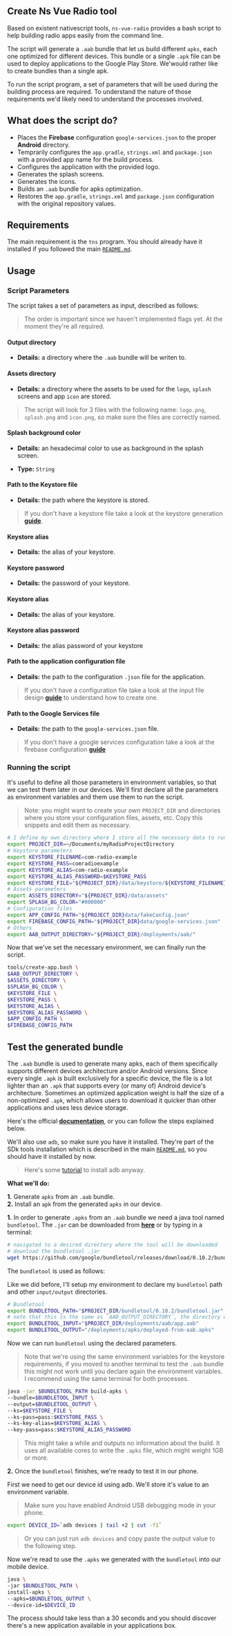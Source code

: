 ## Create Ns Vue Radio tool

Based on existent nativescript tools, `ns-vue-radio` provides a bash script to help building radio apps easily from the command line.

The script will generate a `.aab` bundle that let us build different `apks`, each one optimized for different devices. This bundle or a single `.apk` file can be used to deploy applications to the Google Play Store. We'would rather like to create bundles than a single apk.

To run the script program, a set of parameters that will be used during the building process are required. To understand the nature of those requirements we'd likely need to understand the processes involved.

## What does the script do?

*   Places the **Firebase** configuration `google-services.json` to the proper **Android** directory.
*   Temprarily configures the `app.gradle`, `strings.xml` and `package.json` with a provided app name for the build process.
*   Configures the application with the provided logo.
*   Generates the splash screens.
*   Generates the icons.
*   Builds an `.aab` bundle for apks optimization.
*   Restores the `app.gradle`, `strings.xml` and `package.json` configuration with the original repository values.

## Requirements

The main requirement is the `tns` program. You should already have it installed if you followed the main [`README.md`](https://github.com/Cambalab/ns-vue-radio/blob/develop/README.md).

## Usage

### Script Parameters

The script takes a set of parameters as input, described as follows:

> The order is important since we haven't implemented flags yet. At the moment they're all required.

#### Output directory

+   **Details:** a directory where the `.aab` bundle will be writen to.

#### Assets directory

+   **Details:** a directory where the assets to be used for the `logo`, `splash` screens and app `icon` are stored.

> The script will look for 3 files with the following name: `logo.png`, `splash.png` and `icon.png`, so make sure the files are correctly named.

#### Splash background color

+   **Details:** an hexadecimal color to use as background in the splash screen.

+   **Type:** `String`

#### Path to the Keystore file

+   **Details:** the path where the keystore is stored.

> If you don't have a keystore file take a look at the keystore generation [**guide**](/guide-to-generate-a-keystore).

#### Keystore alias

+   **Details:** the alias of your keystore.

#### Keystore password

+   **Details:** the password of your keystore.

#### Keystore alias

+   **Details:** the alias of your keystore.

#### Keystore alias password

+   **Details:** the alias password of your keystore

#### Path to the application configuration file

+   **Details:** the path to the configuration `.json` file for the application.

> If you don't have a configuration file take a look at the input file design [**guide**](/input-file-design) to understand how to create one.

#### Path to the Google Services file

+   **Details:** the path to the `google-services.json` file.

> If you don't have a google services configuration take a look at the firebase configuration [**guide**](https://github.com/Cambalab/ns-vue-radio/blob/develop/docs/Firebase-configuration-guide.md)

### Running the script

It's useful to define all those parameters in environment variables, so that we can test them later in our devices. We'll first declare all the parameters as environment variables and them use them to run the script.

> Note: you might want to create your own `PROJECT_DIR` and directories where you store your configuration files, assets, etc. Copy this snippets and edit them as necessary.

```bash
# I define my own directory where I store all the necessary data to run the script
export PROJECT_DIR=~/Documents/myRadioProjectDirectory
# Keystore parameters
export KEYSTORE_FILENAME=com-radio-example
export KEYSTORE_PASS=comradioexample
export KEYSTORE_ALIAS=com-radio-example
export KEYSTORE_ALIAS_PASSWORD=$KEYSTORE_PASS
export KEYSTORE_FILE="${PROJECT_DIR}/data/keystore/${KEYSTORE_FILENAME}.jks"
# Assets parameters
export ASSETS_DIRECTORY="${PROJECT_DIR}/data/assets"
export SPLASH_BG_COLOR="#000000"
# Configuration files
export APP_CONFIG_PATH="${PROJECT_DIR}data/fakeConfig.json"
export FIREBASE_CONFIG_PATH="${PROJECT_DIR}data/google-services.json"
# Others
export AAB_OUTPUT_DIRECTORY="${PROJECT_DIR}/deployments/aab/"
```

Now that we've set the necessary environment, we can finally run the script.

```bash
tools/create-app.bash \
$AAB_OUTPUT_DIRECTORY \
$ASSETS_DIRECTORY \
$SPLASH_BG_COLOR \
$KEYSTORE_FILE \
$KEYSTORE_PASS \
$KEYSTORE_ALIAS \
$KEYSTORE_ALIAS_PASSWORD \
$APP_CONFIG_PATH \
$FIREBASE_CONFIG_PATH
```

## Test the generated bundle

The `.aab` bundle is used to generate many apks, each of them specifically supports different devices architecture and/or Android versions. Since every single `.apk` is built exclusively for a specific device, the file is a lot lighter than an `.apk` that supports every (or many of) Android device's architecture. Sometimes an optimized application weight is half the size of a non-optimized `.apk`, which allows users to download it quicker than other applications and uses less device storage.

Here's the official [**documentation**](https://docs.nativescript.org/angular/tooling/publishing/android-app-bundle#testing-the-produced-aab-file), or you can follow the steps explained below.

We'll also use `adb`, so make sure you have it installed. They're part of the SDk tools installation which is described in the main [`README.md`](https://github.com/Cambalab/ns-vue-radio/blob/develop/README.md), so you should have it installed by now.

> Here's some [tutorial](https://www.droidviews.com/install-adb-and-fastboot-on-linux/) to install adb anyway.

**What we'll do:**

**1.**  Generate `apks` from an `.aab` bundle.  
**2.**  Install an `apk` from the generated `apks` in our device.

**1.** In order to generate `.apks` from an `.aab` bundle we need a java tool named `bundletool`. The `.jar` can be downloaded from [**here**](https://github.com/google/bundletool/releases/tag/0.10.2) or by typing in a terminal:

```bash
# navigated to a desired directory where the tool will be downloaded
# download the bundletool .jar
wget https://github.com/google/bundletool/releases/download/0.10.2/bundletool-all-0.10.2.jar
```

The `bundletool` is used as follows:

Like we did before, I'll setup my environment to declare my `bundletool` path and other `input/output` directories.

```bash
# Bundletool
export BUNDLETOOL_PATH="$PROJECT_DIR/bundletool/0.10.2/bundletool.jar"
# note that this is the same as `AAB_OUTPUT_DIRECTORY`, the directory where the script generated the aab bundle.
export BUNDLETOOL_INPUT="$PROJECT_DIR/deployments/aab/app.aab"
export BUNDLETOOL_OUTPUT="/deployments/apks/deployed-from-aab.apks"
```

Now we can run `bundletool` using the declared parameters.

> Note that we're using the same environment variables for the keystore requirements, if you moved to another terminal to test the `.aab` bundle this might not work until you declare again the environment variables. I recommend using the same terminal for both processes.

```bash
java -jar $BUNDLETOOL_PATH build-apks \
--bundle=$BUNDLETOOL_INPUT \
--output=$BUNDLETOOL_OUTPUT \
--ks=$KEYSTORE_FILE \
--ks-pass=pass:$KEYSTORE_PASS \
--ks-key-alias=$KEYSTORE_ALIAS \
--key-pass=pass:$KEYSTORE_ALIAS_PASSWORD
```

> This might take a while and outputs no information about the build. It uses all available cores to write the `.apks` file, which might weight 1GB or more.

**2.** Once the `bundletool` finishes, we're ready to test it in our phone.

First we need to get our device id using adb. We'll store it's value to an environment variable.

> Make sure you have enabled Android USB debugging mode in your phone.

```bash
export DEVICE_ID=`adb devices | tail +2 | cut -f1`
```

> Or you can just run `adb devices` and copy paste the output value to the following step.

Now we're read to use the `.apks` we generated with the `bundletool` into our mobile device.

```bash
java \
-jar $BUNDLETOOL_PATH \
install-apks \
--apks=$BUNDLETOOL_OUTPUT \
--device-id=$DEVICE_ID
```

The process should take less than a 30 seconds and you should discover there's a new application available in your applications box.
